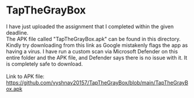 # TapTheGrayBox

I have just uploaded the assignment that I completed within the given deadline. <br>
The APK file called "TapTheGrayBox.apk" can be found in this directory. <br>
Kindly try downloading from this link as Google mistakenly flags the app as having a virus. I have run a custom scan via Microsoft Defender on this entire folder and the APK file, and Defender says there is no issue with it. It is completely safe to download. <br><br>
Link to APK file: https://github.com/vyshnav20157/TapTheGrayBox/blob/main/TapTheGrayBox.apk
